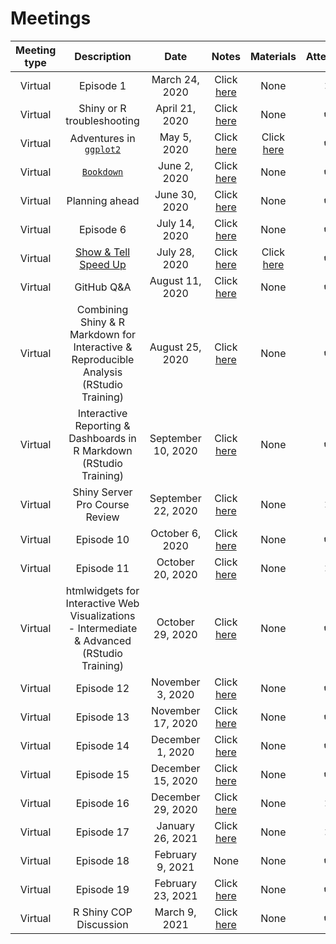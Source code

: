 # Meetings

| Meeting type | Description | Date | Notes | Materials | Attended |
| :---: | :---: | :---: | :---: | :---: | :---: |
| Virtual | Episode 1 | March 24, 2020 | Click [here](https://docs.google.com/document/d/1CJy5BSM_w-s4rmXuZalGSm_3QNkiwwS881OTVxwo098/edit?usp=sharing) | None | :x: |
| Virtual | Shiny or R troubleshooting | April 21, 2020 | Click [here](https://docs.google.com/document/d/1NpUGqyQpoWO40qHu2KaA9QAo-7QXuYfZel3_OhtI60g/edit) | None | :heavy_check_mark: |
| Virtual | Adventures in [`ggplot2`](https://ggplot2.tidyverse.org/) | May 5, 2020 | Click [here](https://docs.google.com/document/d/1tlTXNcBhpvJxZ5KbHkjlK6AUWQrIvvy6Q9iR8AaNuLo/edit) | Click [here](https://github.com/jmhatch/R-Shiny-Working-Group/tree/master/materials/ggplot2_example) | :heavy_check_mark: |
| Virtual | [`Bookdown`](https://github.com/rstudio/bookdown) | June 2, 2020 | Click [here](https://docs.google.com/document/d/11dR883iMCMorqlZX-uBKErEhLtbUmyY2x2lHBroCZl4/edit) | None | :heavy_check_mark: |
| Virtual | Planning ahead | June 30, 2020 | Click [here](https://docs.google.com/document/d/1PInA6lvWt2kUdIKQCMMZLhlY4Th14UzVgL3c7KPD_Kw/edit) | None | :heavy_check_mark: |
| Virtual | Episode 6 | July 14, 2020 | Click [here](https://docs.google.com/document/d/1aDg2TfOy5bTsk4LJ3rkTgbKPUqpJypvdmzaqTtNAvvk/edit?usp=sharing) | None | :heavy_check_mark: |
| Virtual | [Show & Tell Speed Up](https://github.com/jmhatch/R-Shiny-Working-Group/tree/master/docs) | July 28, 2020 | Click [here](https://docs.google.com/document/d/1K0IJNPDjD6DpbsdMcr39MsyKtNt5PaOrAXvSWJmTSz8/edit?usp=sharing) | Click [here](https://jmhatch.github.io/R-Shiny-Working-Group/) | :heavy_check_mark: |
| Virtual | GitHub Q&A | August 11, 2020 | Click [here](https://docs.google.com/document/d/1M6gnGTfr3BlX5ResEdY4bKM2QuJ7bRhfkpDWoq2wlls/edit) | None | :heavy_check_mark: |
| Virtual | Combining Shiny & R Markdown for Interactive & Reproducible Analysis (RStudio Training) | August 25, 2020 | Click [here](https://docs.google.com/document/d/1TSozBIiBtVIDHnmfhlraBzVgLSAf_D6gqU1FvhYDXBU/edit?usp=sharing) | None | :heavy_check_mark: |
| Virtual | Interactive Reporting & Dashboards in R Markdown (RStudio Training) | September 10, 2020 | Click [here](https://docs.google.com/document/d/1013MJ3TuAKqmRnX_xXW6InrjGO4NmE2AileBqjJV4hc/edit?usp=sharing) | None | :heavy_check_mark: |
| Virtual | Shiny Server Pro Course Review | September 22, 2020 | Click [here](https://docs.google.com/document/d/1vVtsZUXLEpJUnZUtWLW5T0T6KT9LN0QGNO9W53TndUE/edit?usp=sharing) | None | :x: |
| Virtual | Episode 10 | October 6, 2020 | Click [here](https://docs.google.com/document/d/1xCooRNNcrXZLUtPcS2hjToJFS9AS9VU_vJJhvly-xmw/edit?usp=sharing) | None | :heavy_check_mark: |
| Virtual | Episode 11 | October 20, 2020 | Click [here](https://docs.google.com/document/d/1wT846zx4LffoebsOQ4EQQ6FTZUHgeILSQt5jyVQEE24/edit?usp=sharing) | None | :x: |
| Virtual | htmlwidgets for Interactive Web Visualizations - Intermediate & Advanced (RStudio Training) | October 29, 2020 | Click [here](https://docs.google.com/document/d/1j5VdWFChKraeI0hTeCnixHFajH7NxVTkuRDPlMCB3H4/edit?usp=sharing) | None | :heavy_check_mark: |
| Virtual | Episode 12 | November 3, 2020 | Click [here](https://docs.google.com/document/d/1SfmEkCkJFgX01d6xXiupOHMCiqs0DTH-qBv4R1NgzYs/edit?usp=sharing) | None | :heavy_check_mark: |
| Virtual | Episode 13 | November 17, 2020 | Click [here](https://docs.google.com/document/d/1IPAEDt2dYyORE9cv1esy1APsxyZj4UT954spr8x0Z_4/edit?usp=sharing) | None | :heavy_check_mark: |
| Virtual | Episode 14 | December 1, 2020 | Click [here](https://docs.google.com/document/d/1meVYgF2u_qXuEHoQ5-WCCn-UTI03Dg-GGgx2uWUq-8E/edit?usp=sharing) | None | :heavy_check_mark: |
| Virtual | Episode 15 | December 15, 2020 | Click [here](https://docs.google.com/document/d/1lsUHFCl3RDMubjq6HLI_Pkg-c2x7Q6Ifx1f9BMKADco/edit?usp=sharing) | None | :heavy_check_mark: |
| Virtual | Episode 16 | December 29, 2020 | Click [here](https://docs.google.com/document/d/1Hcse3q17kOul6waCpw2QLEMuongn6SAWwfYCQE_B2IY/edit?usp=sharing) | None | :x: |
| Virtual | Episode 17 | January 26, 2021 | Click [here](https://docs.google.com/document/d/1OfSCbYIlcyRbFGk3hQVnVOOUzmNJSewyzEkseyjC9pg/edit?usp=sharing) | None | :x: |
| Virtual | Episode 18 | February 9, 2021 | None | None | :heavy_check_mark: |
| Virtual | Episode 19 | February 23, 2021 | Click [here](https://docs.google.com/document/d/19UoK9UEGiCOp9dSoSueWTtCtXYExXtgtjT4RPakXwpw/edit?usp=sharing) | None | :heavy_check_mark: |
| Virtual | R Shiny COP Discussion | March 9, 2021 | Click [here](https://docs.google.com/document/d/1hVAninf63f1HLEZTmMH8lVzUBXozvMhKpt5gdb6dZMw/edit?usp=sharing) | None | :heavy_check_mark: |
